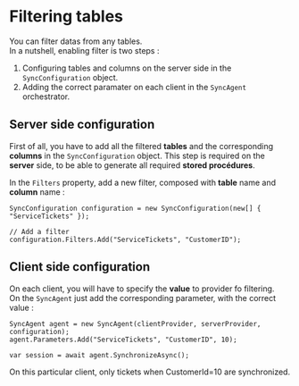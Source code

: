 # Filtering tables

You can filter datas from any tables.  
In a nutshell, enabling filter is two steps :
1. Configuring tables and columns on the server side in the `SyncConfiguration` object.
2. Adding the correct paramater on each client in the `SyncAgent` orchestrator.

## Server side configuration

First of all, you have to add all the filtered **tables** and the corresponding **columns** in the `SyncConfiguration` object.
This step is required on the **server** side, to be able to generate all required **stored procédures**.  

In the `Filters` property, add a new filter, composed with **table** name and **column** name :  
```
SyncConfiguration configuration = new SyncConfiguration(new[] { "ServiceTickets" });

// Add a filter
configuration.Filters.Add("ServiceTickets", "CustomerID");

```
## Client side configuration

On each client, you will have to specify the **value** to provider fo filtering.  
On the `SyncAgent` just add the corresponding parameter, with the correct value :  

```
SyncAgent agent = new SyncAgent(clientProvider, serverProvider, configuration);
agent.Parameters.Add("ServiceTickets", "CustomerID", 10);

var session = await agent.SynchronizeAsync();

```

On this particular client, only tickets when CustomerId=10 are synchronized. 
